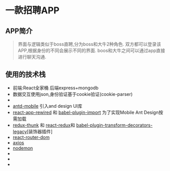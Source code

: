 # 一款招聘APP

## APP简介
> 界面与逻辑类似于boss直聘,分为boss和大牛2种角色.
> 双方都可以登录该APP,根据身份的不同会展示不同的界面.
> boos和大牛之间可以通过app直接进行聊天沟通.


## 使用的技术栈
* 前端:React全家桶  后端express+mongodb
* 数据交互使用json,身份验证基于cookie验证(cookie-parser)
* 
* [antd-mobile](https://github.com/ant-design/ant-design-mobile/) 引入and design UI库
* [react-app-rewired](https://github.com/timarney/react-app-rewired) 和 [babel-plugin-import](https://github.com/ant-design/babel-plugin-import) 为了实现Mobile Ant Design按需加载
* [redux-thunk](https://github.com/gaearon/redux-thunk) 和 [react-redux](https://github.com/reactjs/react-redux)和 [babel-plugin-transform-decorators-legacy](https://github.com/loganfsmyth/babel-plugin-transform-decorators-legacy)[装饰器插件]
* [react-router-dom](https://github.com/ReactTraining/react-router/)
* [axios](https://github.com/axios/axios)
* [nodemon](https://github.com/remy/nodemon)
* []()
* []()
* []()
